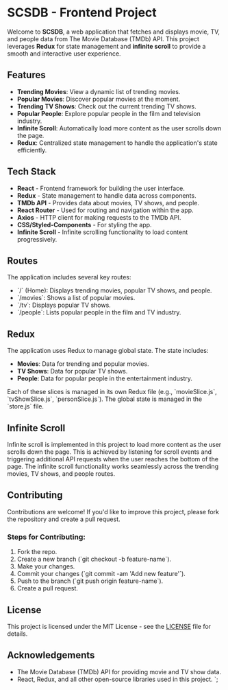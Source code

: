 # SCSDB - Frontend Project

Welcome to **SCSDB**, a web application that fetches and displays movie, TV, and people data from The Movie Database (TMDb) API. This project leverages **Redux** for state management and **infinite scroll** to provide a smooth and interactive user experience.

## Features

- **Trending Movies**: View a dynamic list of trending movies.
- **Popular Movies**: Discover popular movies at the moment.
- **Trending TV Shows**: Check out the current trending TV shows.
- **Popular People**: Explore popular people in the film and television industry.
- **Infinite Scroll**: Automatically load more content as the user scrolls down the page.
- **Redux**: Centralized state management to handle the application's state efficiently.

## Tech Stack

- **React** - Frontend framework for building the user interface.
- **Redux** - State management to handle data across components.
- **TMDb API** - Provides data about movies, TV shows, and people.
- **React Router** - Used for routing and navigation within the app.
- **Axios** - HTTP client for making requests to the TMDb API.
- **CSS/Styled-Components** - For styling the app.
- **Infinite Scroll** - Infinite scrolling functionality to load content progressively.


## Routes

The application includes several key routes:

- \`/\` (Home): Displays trending movies, popular TV shows, and people.
- \`/movies\`: Shows a list of popular movies.
- \`/tv\`: Displays popular TV shows.
- \`/people\`: Lists popular people in the film and TV industry.

## Redux

The application uses Redux to manage global state. The state includes:

- **Movies**: Data for trending and popular movies.
- **TV Shows**: Data for popular TV shows.
- **People**: Data for popular people in the entertainment industry.

Each of these slices is managed in its own Redux file (e.g., \`movieSlice.js\`, \`tvShowSlice.js\`, \`personSlice.js\`). The global state is managed in the \`store.js\` file.

## Infinite Scroll

Infinite scroll is implemented in this project to load more content as the user scrolls down the page. This is achieved by listening for scroll events and triggering additional API requests when the user reaches the bottom of the page. The infinite scroll functionality works seamlessly across the trending movies, TV shows, and people routes.

## Contributing

Contributions are welcome! If you'd like to improve this project, please fork the repository and create a pull request.

### Steps for Contributing:

1. Fork the repo.
2. Create a new branch (\`git checkout -b feature-name\`).
3. Make your changes.
4. Commit your changes (\`git commit -am 'Add new feature'\`).
5. Push to the branch (\`git push origin feature-name\`).
6. Create a pull request.

## License

This project is licensed under the MIT License - see the [LICENSE](LICENSE) file for details.

## Acknowledgements

- The Movie Database (TMDb) API for providing movie and TV show data.
- React, Redux, and all other open-source libraries used in this project.
`;

